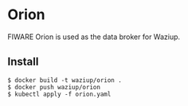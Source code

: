 
Orion
=====

FIWARE Orion is used as the data broker for Waziup.

Install
-------


```
$ docker build -t waziup/orion .
$ docker push waziup/orion
$ kubectl apply -f orion.yaml
```

